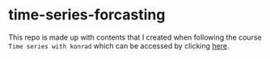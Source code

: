 # time-series-forcasting

This repo is made up with contents that I created when following the course `Time series with konrad` which can be accessed by clicking [here](https://www.youtube.com/playlist?list=PL98nY_tJQXZmT9ZB59T0lsx0ZzzLrYdX4).
